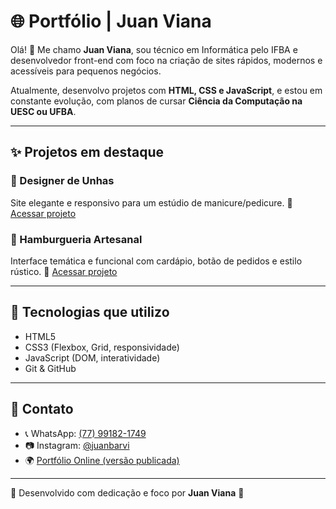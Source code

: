 # 🌐 Portfólio | Juan Viana

Olá! 👋 Me chamo **Juan Viana**, sou técnico em Informática pelo IFBA e desenvolvedor front-end com foco na criação de sites rápidos, modernos e acessíveis para pequenos negócios.

Atualmente, desenvolvo projetos com **HTML, CSS e JavaScript**, e estou em constante evolução, com planos de cursar **Ciência da Computação na UESC ou UFBA**.

---

## ✨ Projetos em destaque

### 💅 Designer de Unhas
Site elegante e responsivo para um estúdio de manicure/pedicure.
🔗 [Acessar projeto](https://danieladise.github.io/Designer/)

### 🍔 Hamburgueria Artesanal
Interface temática e funcional com cardápio, botão de pedidos e estilo rústico.
🔗 [Acessar projeto](https://benditachapa.github.io/Artesanal/)

---

## 🧰 Tecnologias que utilizo

- HTML5
- CSS3 (Flexbox, Grid, responsividade)
- JavaScript (DOM, interatividade)
- Git & GitHub

---

## 📲 Contato

- 📞 WhatsApp: [(77) 99182-1749](https://wa.me/5577991821749)
- 📷 Instagram: [@juanbarvi](https://instagram.com/juanbarvi)
- 🌍 [Portfólio Online (versão publicada)](https://juanviana.github.io/portfolio/)

---

🧾 Desenvolvido com dedicação e foco por **Juan Viana** 🚀
